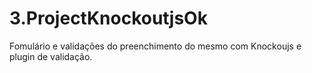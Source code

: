 # 3.ProjectKnockoutjsOk

Fomulário e validações do preenchimento do mesmo com Knockoujs e plugin de validação.
